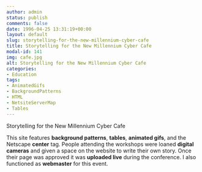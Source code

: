 ```yaml
---
author: admin
status: publish
comments: false
date: 1996-04-25 13:31:19+00:00
layout: default
slug: storytelling-for-the-new-millennium-cyber-cafe
title: Storytelling for the New Millennium Cyber Cafe
modal-id: 141
img: cafe.jpg
alt: Storytelling for the New Millennium Cyber Cafe
categories:
- Education
tags:
- AnimatedGifs
- BackgroundPatterns
- HTML
- NetsiteServerMap
- Tables
---
```

Storytelling for the New Millennium Cyber Cafe

This site features **background patterns**, **tables**, **animated gifs**, and the Netscape **center** tag. People attending the workshops were loaned **digital cameras** and given a space on the website to write their own story. Once their page was approved it was **uploaded live** during the conference. I also functioned as **webmaster** for this event.
